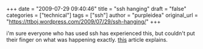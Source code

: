+++
date = "2009-07-29 09:40:46"
title = "ssh hanging"
draft = "false"
categories = ["technical"]
tags = ["ssh"]
author = "purpleidea"
original_url = "https://ttboj.wordpress.com/2009/07/29/ssh-hanging/"
+++

i'm sure everyone who has used ssh has experienced this, but couldn't put their finger on what was happening exactly. <a href="http://www.snailbook.com/faq/background-jobs.auto.html">this</a> article explains.

